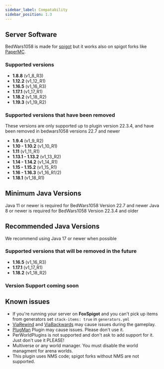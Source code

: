 ```yaml
---
sidebar_label: Compatability
sidebar_position: 1.3
---
```

## Server Software
BedWars1058 is made for [spigot](https://www.spigotmc.org/) but it works also on spigot forks like [PaperMC](https://papermc.io/downloads).

### Supported versions
* **1.8.8** (v1_8_R3)
* **1.12.2** (v1_12_R1)
* **1.16.5** (v1_16_R3)
* **1.17.1** (v1_17_R1)
* **1.18.2** (v1_18_R2)
* **1.19.3** (v1_19_R2)

### Supported versions that have been removed
These versions are only supported up to plugin version 22.3.4, and have been removed in bedwars1058 versions 22.7 and newer 
* **1.9.4** (v1_9_R2)
* **1.10 - 1.10.2** (v1_10_R1)
* **1.11** (v1_11_R1)
* **1.13.1 - 1.13.2** (v1_13_R2)
* **1.14 - 1.14.2** (v1_14_R1)
* **1.15 - 1.15.2** (v1_15_R1)
* **1.16 - 1.16.3** (v1_16_R1/2)
* **1.18.1** (v1_18_R1)

## Minimum Java Versions
Java 11 or newer is required for BedWars1058 Version 22.7 and newer
Java 8 or newer is required for BedWars1058 Version 22.3.4 and older

## Recommended Java Versions
We recommend using Java 17 or newer when possible

### Supported versions that will be removed in the future
* **1.16.5** (v1_16_R3)
* **1.17.1** (v1_17_R1)
* **1.18.2** (v1_18_R2)

### Version Support coming soon

## Known issues  
- If you're running your server on **FoxSpigot** and you can't pick up items from generators set `stack-items: true` in `generators.yml`  
- [ViaRewind](https://www.spigotmc.org/resources/viarewind.52109/) and [ViaBackwards](https://www.spigotmc.org/resources/viabackwards.27448/) may cause issues during the gameplay.
- [PlugMan](https://dev.bukkit.org/projects/plugman) Plugin may cause issues. Please don't use it.
- PerWorldPlugins is not supported and don't ask to add support for it. Just don't use it PLEASE!
- Multiverse or any world manager. You must disable the world managment for arena worlds.
- This plugin uses NMS code; spigot forks without NMS are not supported.
